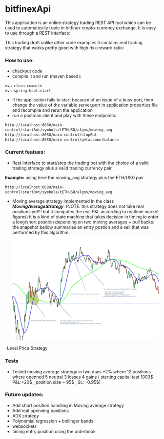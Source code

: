 # bitfinexApi

This application is an online strategy trading REST API tool which can be used to automatically trade in bitfinex crypto-currency exchange.
It is easy to use through a REST interface:


This trading draft unlike other code examples it contains real trading strategy that works pretty good with high risk-reward ratio:

### How to use:

- checkout code
- compile it and run (maven based):

```
mvn clean compile
mvn spring-boot:start
```
- if the application fails to start because of an issue of a busy port, then change the value of the variable server.port in application.properties file and recompile and rerun the application 
- run a postman client and play with these endpoints:

```
http://localhost:8080/main-control/startBot/symbols/tETHUSD/algos/moving_avg
http://localhost:8080/main-control/stopBot
http://localhost:8080/main-control/getaccountbalance
```


### Current featues:

- Rest Interface to start/stop the trading bot  with the choice of a valid trading strategy plus a valid trading currency pair 

**Example:** using here the moving_avg strategy plus the ETH/USD pair
```
http://localhost:8080/main-control/startBot/symbols/tETHUSD/algos/moving_avg
```

- Moving average strategy implemented in the class ***MovingAverageStrategy***:  (NOTE: this strategy does not take real positions yet!!! but it computes the real P&L according to realtime market figures)
        it is a kind of state machine that takes decision in timing to enter a long/short position depending on two moving averages + pull backs: the snapshot bellow summaries an entry postion and a sell that was performed by this algorithm:
     ![Moving average strategy](moving-average-strategy.png)


-Level Price Strategy 
### Tests 

- Tested moving average strategy in two days +2% where 12 positions where openned 5 neutral 3 losses 4 gains ( starting capital test 1000$ P&L:+20$ , position size ~ 95$ , SL: -0.95$)

### Future updates:

- Add short position handling in Moving average strategy 
- Add real openning positions
- ADX strategy
- Polynomial regression + bollinger bands
- websockets 
- timing entry position using the orderbook

